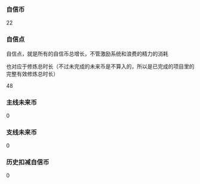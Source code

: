 ### 自信币
22

### 自信点
自信点，就是所有的自信币总增长，不管激励系统和浪费的精力的消耗

也对应于修炼总时长（不过未完成的未来币是不算入的，所以是已完成的项目里的完整有效修炼总时长）

48

### 主线未来币
0

### 支线未来币
0

### 历史扣减自信币
0
